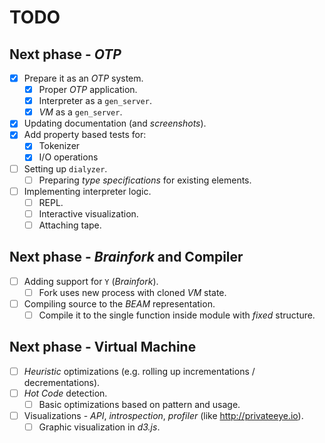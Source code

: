 # TODO
  
## Next phase - *OTP*

- [x] Prepare it as an *OTP* system.
  - [x] Proper *OTP* application.
  - [x] Interpreter as a `gen_server`.
  - [x] *VM* as a `gen_server`.
- [x] Updating documentation (and *screenshots*).
- [x] Add property based tests for:
  - [x] Tokenizer
  - [x] I/O operations
- [ ] Setting up `dialyzer`.
  - [ ] Preparing *type specifications* for existing elements.
- [ ] Implementing interpreter logic.
  - [ ] REPL.
  - [ ] Interactive visualization.
  - [ ] Attaching tape.

## Next phase - *Brainfork* and Compiler

- [ ] Adding support for `Y` (*Brainfork*).
  - [ ] Fork uses new process with cloned *VM* state. 
- [ ] Compiling source to the *BEAM* representation.
  - [ ] Compile it to the single function inside module with *fixed* structure.

## Next phase - Virtual Machine

- [ ] *Heuristic* optimizations (e.g. rolling up incrementations / decrementations).
- [ ] *Hot Code* detection.
  - [ ] Basic optimizations based on pattern and usage.
- [ ] Visualizations - *API*, *introspection*, *profiler* (like http://privateeye.io).
  - [ ] Graphic visualization in *d3.js*.
